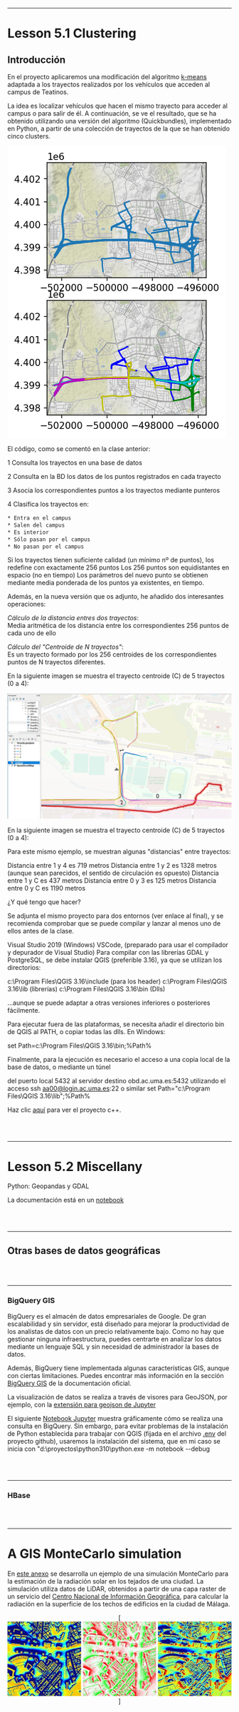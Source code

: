 ___
# Lesson 5.1 Clustering

## Introducción

En el proyecto aplicaremos una modificación del algoritmo [k-means](../lesson%20geo%204/05-Kmeans.pptx) adaptada a los trayectos realizados por los vehículos que acceden al campus de Teatinos.

La idea es localizar vehículos que hacen el mismo trayecto para acceder al campus o para salir de él.
A continuación, se ve el resultado, que se ha obtenido utilizando una versión del algoritmo (Quickbundles), implementado en Python, a partir de una colección de trayectos de la que se han obtenido cinco clusters.

<img src='img/clusteredtrips.png'>



El código, como se comentó en la clase anterior:



1 Consulta los trayectos en una base de datos

2 Consulta en la BD los datos de los puntos registrados en cada trayecto

3 Asocia los correspondientes puntos a los trayectos mediante punteros

4 Clasifica los trayectos en:

    * Entra en el campus
    * Salen del campus
    * Es interior
    * Sólo pasan por el campus
    * No pasan por el campus

Si los trayectos tienen suficiente calidad (un mínimo nº de puntos), los redefine con exactamente 256 puntos
Los 256 puntos son equidistantes en espacio (no en tiempo)
Los parámetros del nuevo punto se obtienen mediante media ponderada de los puntos ya existentes, en tiempo.

Además, en la nueva versión que os adjunto, he añadido dos interesantes operaciones:


*Cálculo de la distancia entres dos trayectos*:  
Media aritmética de los distancia entre los correspondientes 256 puntos de cada uno de ello

*Cálculo del "Centroide de N trayectos"*:  
Es un trayecto formado por los 256 centroides de los correspondientes puntos de N trayectos diferentes.

En la siguiente imagen se muestra el trayecto centroide (C) de 5 trayectos (0 a 4):

<img src='img/centroide.jpg'>

En la siguiente imagen se muestra el trayecto centroide (C) de 5 trayectos (0 a 4):









Para este mismo ejemplo, se muestran algunas "distancias" entre trayectos:



Distancia entre 1 y 4 es 719 metros
Distancia entre 1 y 2 es 1328 metros (aunque sean parecidos, el sentido de circulación es opuesto)
Distancia entre 1 y C es 437 metros
Distancia entre 0 y 3 es 125 metros
Distancia entre 0 y C es 1190 metros


¿Y qué tengo que hacer?



Se adjunta el mismo proyecto para dos entornos (ver enlace al final), y se recomienda comprobar que se puede compilar y lanzar al menos uno de ellos antes de la clase.



Visual Studio 2019 (Windows)
VSCode, (preparado para usar el compilador y depurador de Visual Studio)
Para compilar con las librerías GDAL y PostgreSQL, se debe instalar QGIS (preferible 3.16), ya que se utilizan los directorios:



c:\Program Files\QGIS 3.16\include (para los header)
c:\Program Files\QGIS 3.16\lib (librerías)
c:\Program Files\QGIS 3.16\bin (Dlls)


...aunque se puede adaptar a otras versiones inferiores o posteriores fácilmente.



Para ejecutar fuera de las plataformas, se necesita añadir el directorio bin de QGIS al PATH, o copiar todas las dlls. En Windows:

set Path=c:\Program Files\QGIS 3.16\bin;%Path%



Finalmente, para la ejecución es necesario el acceso a una copia local de la base de datos, o mediante un túnel 



del puerto local 5432 
al servidor destino obd.ac.uma.es:5432
utilizando el acceso ssh aa00@login.ac.uma.es:22 o similar
set Path="c:\Program Files\QGIS 3.16\lib";%Path%

Haz clic [aquí](./postgiscpp/) para ver el proyecto c++.

<br/><br/>
___
# Lesson 5.2 Miscellany

Python: Geopandas y GDAL

La documentación está en un [notebook](./gdal/acceso_gdal_geopandas.ipynb)

<br/><br/>
___
## Otras bases de datos geográficas

<br/><br/>
___
### BigQuery GIS

BigQuery es el almacén de datos empresariales de Google. De gran escalabilidad y sin servidor, está diseñado para mejorar la productividad de los analistas de datos con un precio relativamente bajo. Como no hay que gestionar ninguna infraestructura, puedes centrarte en analizar los datos mediante un lenguaje SQL y sin necesidad de administrador la bases de datos.

Además, BigQuery tiene implementada algunas características GIS, aunque con ciertas limitaciones. Puedes encontrar más información en la sección [BigQuery GIS](https://cloud.google.com/bigquery/docs/geospatial-intro?hl=es-419) de la documentación oficial.

La visualización de datos se realiza a través de visores para GeoJSON, por ejemplo, con la [extensión para geojson de Jupyter](https://github.com/jupyterlab/jupyter-renderers/tree/master/packages/geojson-extension)

El siguiente [Notebook Jupyter](./bigquery/bigquery.ipynb) muestra gráficamente cómo se realiza una consulta en BigQuery. Sin embargo, para evitar problemas de la instalación de Python establecida para trabajar con QGIS (fijada en el archivo [.env](../.env) del proyecto github), usaremos la instalación del sistema, que en mi caso se inicia con "d:\proyectos\python310\python.exe -m notebook --debug



<br/><br/>
___
### HBase

<br/><br/>
___
# A GIS MonteCarlo simulation 

En [este anexo](./montecarlo/README.md) se desarrolla un ejemplo de una simulación MonteCarlo para la estimación  de la radiación solar en los tejados de una ciudad. La simulación utiliza datos de LiDAR, obtenidos a partir de una capa raster de un servicio del [Centro Nacional de Información Geográfica](http://centrodedescargas.cnig.es/CentroDescargas/catalogo.do?Serie=MDT02#), para calcular la radiación en la superficie de los techos de edificios en la ciudad de Málaga.
<br/>
<p style="text-align: center;">
[<img src='img/radiacion.jpg' width=600>]
</p>







